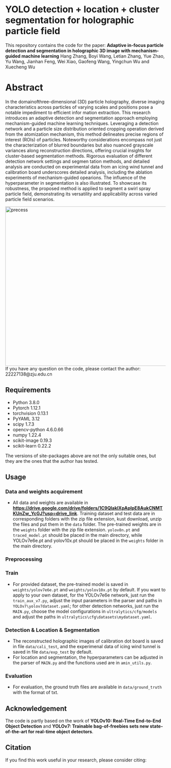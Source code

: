 <!--
 * @Description: 
 * @Author: Adiazhang
 * @Date: 2024-05-29 16:45:10
 * @LastEditTime: 2024-06-02 11:27:40
 * @LastEditors: Adiazhang
-->
# YOLO detection + location + cluster segmentation for holographic particle field

This repository contains the code for the paper:
 **Adaptive in-focus particle detection and segmentation in holographic 3D image with mechanism-guided machine learning**
Hang Zhang, Boyi Wang, Letian Zhang, Yue Zhao, Yu Wang, Jianhan Feng, Wei Xiao, Gaofeng Wang, Yingchun Wu and Xuecheng Wu

# Abstract
In the domainofthree-dimensional (3D) particle holography, diverse imaging characteristics across particles of varying scales and positions pose a notable impediment to efficient infor mation extraction. This research introduces an adaptive detection and segmentation approach employing mechanism-guided machine learning techniques. Leveraging a detection network and a particle size distribution oriented cropping operation derived from the atomization mechanism, this method delineates precise regions of interest (ROIs) of particles. Noteworthy considerations encompass not just the characterization of blurred boundaries but also nuanced grayscale variances along reconstruction directions, offering crucial insights for cluster-based segmentation methods. Rigorous evaluation of different detection network settings and segmen tation methods, and detailed analysis are conducted on experimental data from an icing wind tunnel and calibration board underscores detailed analysis, including the ablation experiments of mechanism-guided opearions. The influence of the hyperparameter in segmentation is also illustrated. To showcase its robustness, the proposed method is applied to segment a swirl spray particle field, demonstrating its versatility and applicability across varied particle field scenarios.

<img src="src\algorithm.gif" alt="precess" width="950" height="500">      
<br /> If you have any question on the code, please contact the author: 22227138@zju.edu.cn

## Requirements
- Python 3.8.0
- Pytorch 1.12.1 
- torchvision 0.13.1
- PyYAML 3.12
- scipy 1.7.3
- opencv-python 4.6.0.66
- numpy 1.22.4
- scikit-image 0.19.3
- scikit-learn 0.22.2

The versions of site-packages above are not the only suitable ones, but they are the ones that the author has tested.
## Usage 
### Data and weights acquirement 
- All data and weights are available in **https://drive.google.com/drive/folders/1C9QlaklXpApIpE8AukCNMTKUnZw_YcGJ?usp=drive_link**. Training dataset and test data are in corresponding folders with the zip file extension, kust download, unzip the files and put them in the ```data``` folder. The pre-trained weights are in the ```weights``` folder with the zip file extension. ```yolov8n.pt``` and ```traced_model.pt``` should be placed in the main directory, while YOLOv7e6e.pt and yolov10x.pt should be placed in the ```weights``` folder in the main directory.

### Preprocessing
### Train
- For provided dataset, the pre-trained model is saved in ```weights/yolov7e6e.pt``` and ```weights/yolov10x.pt``` by default. If you want to apply to your own dataset, for the YOLOv7e6e network, just run the ```train_aux_v7.py```, adjust the input parameters in the parser and paths in ```YOLOv7\yolov7dataset.yaml```; for other detection networks, just run the  ```MAIN.py```, choose the model configurations in ```ultralytics/cfg/models``` and adjust the paths in ```ultralytics\cfg\datasets\mydataset.yaml```.
### Detection & Location & Segmentation
- The reconstructed holographic images of calibration dot board is saved in file ```data/cali_test```, and the experimenal data of icing wind tunnel is saved in file ```data/exp_test``` by default.
- For location and segmentation, the hyperparameters can be adjusted in the parser of ```MAIN.py``` and the functions used are in ```amin_utils.py```.
### Evaluation
- For evaluation, the ground truth files are available in ```data/ground_truth``` with the format of txt.

## Acknowledgement
The code is partly based on the work of **YOLOv10: Real-Time End-to-End Object Detection** and **YOLOv7: Trainable bag-of-freebies sets new state-of-the-art for real-time object detectors**.
## Citation
If you find this work useful in your research, please consider citing:

